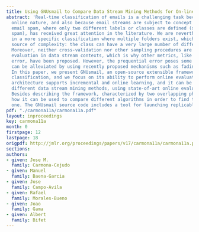 ```yaml
---
title: Using GNUsmail to Compare Data Stream Mining Methods for On-line Email Classification
abstract: 'Real-time classification of emails is a challenging task because of its
  online nature, and also because email streams are subject to concept drift. Identifying
  email spam, where only two different labels or classes are defined (spam or not
  spam), has received great attention in the literature. We are nevertheless interested
  in a more specific classification where multiple folders exist, which is an additional
  source of complexity: the class can have a very large number of different values.
  Moreover, neither cross-validation nor other sampling procedures are suitable for
  evaluation in data stream contexts, which is why other metrics, like the prequential
  error, have been proposed. However, the prequential error poses some problems, which
  can be alleviated by using recently proposed mechanisms such as fading factors.
  In this paper, we present GNUsmail, an open-source extensible framework for email
  classification, and we focus on its ability to perform online evaluation. GNUsmails
  architecture supports incremental and online learning, and it can be used to compare
  different data stream mining methods, using state-of-art online evaluation metrics.
  Besides describing the framework, characterized by two overlapping phases, we show
  how it can be used to compare different algorithms in order to find the most appropriate
  one. The GNUsmail source code includes a tool for launching replicable experiments.'
pdf: "./carmona11a/carmona11a.pdf"
layout: inproceedings
key: carmona11a
month: 0
firstpage: 12
lastpage: 18
origpdf: http://jmlr.org/proceedings/papers/v17/carmona11a/carmona11a.pdf
sections: 
authors:
- given: Jose M.
  family: Carmona-Cejudo
- given: Manuel
  family: Baena-Garcia
- given: Jose
  family: Campo-Avila
- given: Rafael
  family: Morales-Bueno
- given: Joao
  family: Gama
- given: Albert
  family: Bifet
---
```

